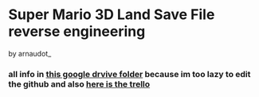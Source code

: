 # Super Mario 3D Land Save File reverse engineering
by arnaudot_
### all info in [this google drvive folder](https://drive.google.com/drive/folders/1gaW2NUbC8PNr7DPxXGCrmpRT0JqaoR6-?usp=sharing) because im too lazy to edit the github and also [here is the trello](https://trello.com/b/uGBtacSW/sm3dl-save-file-reverse-engineering)
